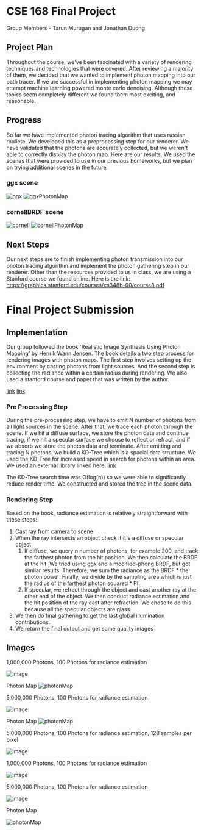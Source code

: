 # CSE 168 Final Project

Group Members - Tarun Murugan and Jonathan Duong

## Project Plan
Throughout the course, we've been fascinated with a variety of rendering techniques and technologies that were covered. After reviewing a majority of them, we decided that we wanted to implement photon mapping into our path tracer. If we are successful in implementing photon mapping we may attempt machine learning powered monte carlo denoising. Although these topics seem completely different we found them most exciting, and reasonable.

## Progress
So far we have implemented photon tracing algorithm that uses russian roullete. We developed this as a preprocessing step for our renderer. We have validated that the photons are accurately collected, but we weren't able to correctly display the photon map. Here are our results. We used the scenes that were provided to use in our previous homeworks, but we plan on trying additional scenes in the future.

### ggx scene

![ggx](./ggx.png)
![ggxPhotonMap](./ggxPhotonMap.png)

### cornellBRDF scene

![cornell](./cornellBRDF.png)
![cornellPhotonMap](./cornellBRDFPhotonMap.png)


## Next Steps
Our next steps are to finish implementing photon transmission into our photon tracing algorithm and implement the photon gathering step in our renderer. Other than the resources provided to us in class, we are using a Stanford course we found online. Here is the link: https://graphics.stanford.edu/courses/cs348b-00/course8.pdf

# Final Project Submission

## Implementation
Our group followed the book 'Realistic Image Synthesis Using Photon Mapping' by Henrik Wann Jensen. The book details a two step process for rendering images with photon maps. The first step involves setting up the environment by casting photons from light sources. And the second step is collecting the radiance within a certain radius during rendering. We also used a stanford course and paper that was written by the author.

[link](http://graphics.ucsd.edu/~henrik/papers/photon_map/global_illumination_using_photon_maps_egwr96.pdf)
[link](https://graphics.stanford.edu/courses/cs348b-00/course8.pdf)

### Pre Processing Step
During the pre-processing step, we have to emit N number of photons from all light sources in the scene. After that, we trace each photon through the scene. If we hit a diffuse surface, we store the photon data and continue tracing, if we hit a specular surface we choose to reflect or refract, and if we absorb we store the photon data and terminate. After emitting and tracing N photons, we build a KD-Tree which is a spacial data structure. We used the KD-Tree for increased speed in search for photons within an area. We used an external library linked here:
[link](https://github.com/cdalitz/kdtree-cpp)

The KD-Tree search time was O(log(n)) so we were able to significantly reduce render time. We constructed and stored the tree in the scene data.

### Rendering Step
Based on the book, radiance estimation is relatively straightforward with these steps:

1) Cast ray from camera to scene
2) When the ray intersects an object check if it's a diffuse or specular object
   1) If diffuse, we query n number of photons, for example 200, and track the farthest photon from the hit position. We then calculate the BRDF at the hit. We tried using ggx and a modified-phong BRDF, but got similar results. Therefore, we sum the radiance as the BRDF * the photon power. Finally, we divide by the sampling area which is just the radius of the farthest photon squared * PI.
   2) If specular, we refract through the object and cast another ray at the other end of the object. We then conduct radiance estimation and the hit position of the ray cast after refraction. We chose to do this because all the specular objects are glass.
3) We then do final gathering to get the last global illumination contributions.
4) We return the final output and get some quality images


## Images

1,000,000 Photons, 100 Photons for radiance estimation

![image](refraction100000Shot100Collected.png)

Photon Map 
![photonMap](refraction100000Shot100CollectedPhotonMap.png)


5,000,000 Photons, 100 Photons for radiance estimation

![image](refraction500000Shot100Collected.png)

Photon Map 
![photonMap](refraction500000Shot100CollectedPhotonMap.png)


5,000,000 Photons, 100 Photons for radiance estimation, 128 samples per pixel

![image](dragon500000Shot100Collectedspp8.png)

1,000,000 Photons, 100 Photons for radiance estimation

![image](dragon100000Shot100Collected.png)

5,000,000 Photons, 100 Photons for radiance estimation

![image](cornellBRDF500000Shot100Collected.png)

Photon Map 

![photonMap](cornellBRDF500000Shot100CollectedPhotonMap.png)



